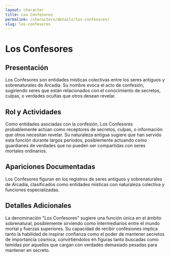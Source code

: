 ```yaml
---
layout: character
title: Los Confesores
permalink: /characters/details/los-confesores/
slug: los-confesores
---
```


# Los Confesores

## Presentación
Los Confesores son entidades místicas colectivas entre los seres antiguos y sobrenaturales de Arcadia. Su nombre evoca el acto de confesión, sugiriendo seres que están relacionados con el conocimiento de secretos, culpas, o verdades ocultas que otros desean revelar.

## Rol y Actividades
Como entidades asociadas con la confesión, Los Confesores probablemente actúan como receptores de secretos, culpas, o información que otros necesitan revelar. Su naturaleza antigua sugiere que han servido esta función durante largos períodos, posiblemente actuando como guardianes de verdades que no pueden ser compartidas con seres mortales ordinarios.

## Apariciones Documentadas
Los Confesores figuran en los registros de seres antiguos y sobrenaturales de Arcadia, clasificados como entidades místicas con naturaleza colectiva y funciones especializadas.

## Detalles Adicionales
La denominación "Los Confesores" sugiere una función única en el ámbito sobrenatural, posiblemente sirviendo como intermediarios entre el mundo mortal y fuerzas superiores. Su capacidad de recibir confesiones implica tanto la habilidad de inspirar confianza como el poder de mantener secretos de importancia cósmica, convirtiéndolos en figuras tanto buscadas como temidas por aquellos que cargan con verdades demasiado pesadas para mantener en secreto.